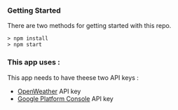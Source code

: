 ### Getting Started

There are two methods for getting started with this repo.

```
> npm install
> npm start
```

### This app uses :

This app needs to have theese two API keys :
- [OpenWeather](https://openweathermap.org/api) API key
- [Google Platform Console](https://www.google.fr/url?sa=t&rct=j&q=&esrc=s&source=web&cd=1&cad=rja&uact=8&ved=0ahUKEwjk0b3Lpp_VAhWHlxoKHdbLBz4QFgg1MAA&url=https%3A%2F%2Fconsole.cloud.google.com%2F%3Fhl%3Dfr&usg=AFQjCNGMLR1hpJBE10EDpsvQ3rNsafyI6g) API key
